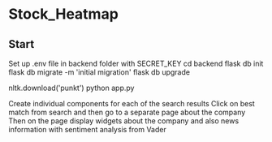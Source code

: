 # Stock_Heatmap


## Start
Set up .env file in backend folder with SECRET_KEY
cd backend
flask db init
flask db migrate -m 'initial migration'
flask db upgrade

nltk.download('punkt')
python app.py

Create individual components for each of the search results
Click on best match from search and then go to a separate page about the company
Then on the page display widgets about the company and also news information with sentiment analysis from Vader